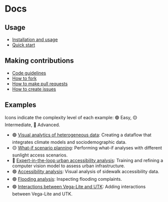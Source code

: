 # Docs

## Usage

- [Installation and usage](USAGE.md)
- [Quick start](QUICK-START.md)

## Making contributions

- [Code guidelines](CODE-GUIDELINES.md)  
- [How to fork](HOW-TO-FORK.md)  
- [How to make pull requests](HOW-TO-MAKE-PULL-REQUESTS.md)  
- [How to create issues](HOW-TO-CREATE-ISSUES.md)

## Examples

Icons indicate the complexity level of each example: 🟢 Easy, 🟡 Intermediate, 🔴 Advanced.

- 🟢 [Visual analytics of heterogeneous data](examples/1-visual-analytics.md): Creating a dataflow that integrates climate models and sociodemographic data.
- 🟡 [What-if scenario planning](examples/2-what-if.md): Performing what-if analyses with different sunlight access scenarios.
- 🔴 [Expert-in-the-loop urban accessibility analysis](examples/3-expert-in-the-loop.md): Training and refining a computer vision model to assess urban infrastructure.
- 🟢 [Accessibility analysis](examples/4-accessibility-analysis.md): Visual analysis of sidewalk accessibility data.
- 🟢 [Flooding analysis](examples/5-flooding-complaints.md): Inspecting flooding complaints.
- 🟢 [Interactions between Vega-Lite and UTK](examples/6-interaction.md): Adding interactions between Vega-Lite and UTK.


